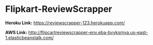 # Flipkart-ReviewScrapper

**Heroku Link:** https://reviewscrapper-123.herokuapp.com/

**AWS Link:** http://flipcartreviewscrapper-env.eba-bvvksmya.us-east-1.elasticbeanstalk.com/


